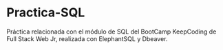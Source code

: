 # Practica-SQL
Práctica relacionada con el módulo de SQL del BootCamp KeepCoding
de Full Stack Web Jr, realizada con ElephantSQL y Dbeaver.
